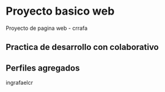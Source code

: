 # Proyecto basico web
Proyecto de pagina web - crrafa 
## Practica de desarrollo con colaborativo
## Perfiles agregados
ingrafaelcr
